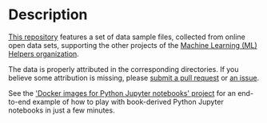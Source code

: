# Description
[This repository](http://github.com/machine-learning-helpers/data-samples)
features a set of data sample files, collected from online open data sets,
supporting the other projects of the
[Machine Learning (ML) Helpers organization](http://github.com/machine-learning-helpers).

The data is properly attributed in the corresponding directories. If you believe some attribution
is missing, please [submit a pull request](http://github.com/machine-learning-helpers/data-samples/pulls)
or [an issue](http://github.com/machine-learning-helpers/data-samples/issues).

See the ['Docker images for Python Jupyter notebooks' project](http://github.com/machine-learning-helpers/docker-python-jupyter)
for an end-to-end example of how to play with book-derived Python Jupyter notebooks in just a few minutes.


